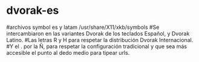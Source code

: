 # dvorak-es
#archivos symbol es y latam  /usr/share/X11/xkb/symbols
#Se intercambiaron en las variantes Dvorak de los teclados Español, y Dvorak Latino.
#Las letras R y H para respetar la distribución Dvorak Internacional.
#Y el . por la Ñ, para respetar la configuración tradicional y que sea más accesible el punto al dedo medio para tipear urls.
